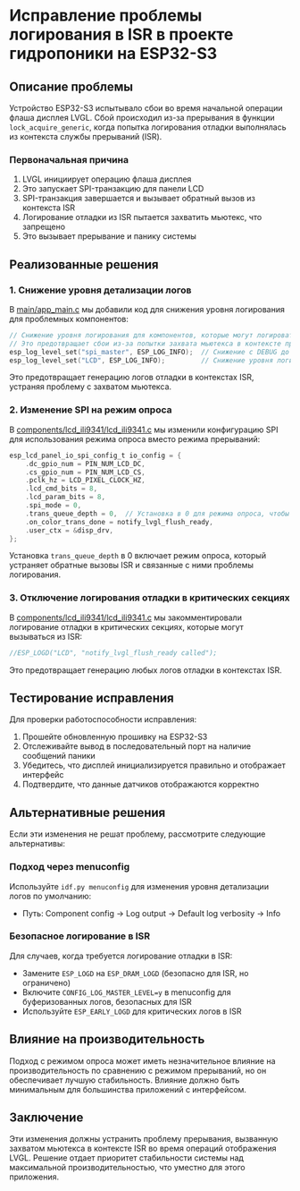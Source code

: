 # Исправление проблемы логирования в ISR в проекте гидропоники на ESP32-S3

## Описание проблемы

Устройство ESP32-S3 испытывало сбои во время начальной операции флаша дисплея LVGL. Сбой происходил из-за прерывания в функции `lock_acquire_generic`, когда попытка логирования отладки выполнялась из контекста службы прерываний (ISR).

### Первоначальная причина

1. LVGL инициирует операцию флаша дисплея
2. Это запускает SPI-транзакцию для панели LCD
3. SPI-транзакция завершается и вызывает обратный вызов из контекста ISR
4. Логирование отладки из ISR пытается захватить мьютекс, что запрещено
5. Это вызывает прерывание и панику системы

## Реализованные решения

### 1. Снижение уровня детализации логов

В [main/app_main.c](file:///c%3A/esp/hydro/hydro1.0/main/app_main.c) мы добавили код для снижения уровня логирования для проблемных компонентов:

```c
// Снижение уровня логирования для компонентов, которые могут логировать из контекста ISR
// Это предотвращает сбои из-за попытки захвата мьютекса в контексте прерывания
esp_log_level_set("spi_master", ESP_LOG_INFO);  // Снижение с DEBUG до INFO
esp_log_level_set("LCD", ESP_LOG_INFO);         // Снижение уровня логирования LCD
```

Это предотвращает генерацию логов отладки в контекстах ISR, устраняя проблему с захватом мьютекса.

### 2. Изменение SPI на режим опроса

В [components/lcd_ili9341/lcd_ili9341.c](file:///c%3A/esp/hydro/hydro1.0/components/lcd_ili9341/lcd_ili9341.c) мы изменили конфигурацию SPI для использования режима опроса вместо режима прерываний:

```c
esp_lcd_panel_io_spi_config_t io_config = {
    .dc_gpio_num = PIN_NUM_LCD_DC,
    .cs_gpio_num = PIN_NUM_LCD_CS,
    .pclk_hz = LCD_PIXEL_CLOCK_HZ,
    .lcd_cmd_bits = 8,
    .lcd_param_bits = 8,
    .spi_mode = 0,
    .trans_queue_depth = 0,  // Установка в 0 для режима опроса, чтобы избежать проблем с ISR
    .on_color_trans_done = notify_lvgl_flush_ready,
    .user_ctx = &disp_drv,
};
```

Установка `trans_queue_depth` в 0 включает режим опроса, который устраняет обратные вызовы ISR и связанные с ними проблемы логирования.

### 3. Отключение логирования отладки в критических секциях

В [components/lcd_ili9341/lcd_ili9341.c](file:///c%3A/esp/hydro/hydro1.0/components/lcd_ili9341/lcd_ili9341.c) мы закомментировали логирование отладки в критических секциях, которые могут вызываться из ISR:

```c
//ESP_LOGD("LCD", "notify_lvgl_flush_ready called");
```

Это предотвращает генерацию любых логов отладки в контекстах ISR.

## Тестирование исправления

Для проверки работоспособности исправления:

1. Прошейте обновленную прошивку на ESP32-S3
2. Отслеживайте вывод в последовательный порт на наличие сообщений паники
3. Убедитесь, что дисплей инициализируется правильно и отображает интерфейс
4. Подтвердите, что данные датчиков отображаются корректно

## Альтернативные решения

Если эти изменения не решат проблему, рассмотрите следующие альтернативы:

### Подход через menuconfig

Используйте `idf.py menuconfig` для изменения уровня детализации логов по умолчанию:
- Путь: Component config → Log output → Default log verbosity → Info

### Безопасное логирование в ISR

Для случаев, когда требуется логирование отладки в ISR:
- Замените `ESP_LOGD` на `ESP_DRAM_LOGD` (безопасно для ISR, но ограничено)
- Включите `CONFIG_LOG_MASTER_LEVEL=y` в menuconfig для буферизованных логов, безопасных для ISR
- Используйте `ESP_EARLY_LOGD` для критических логов в ISR

## Влияние на производительность

Подход с режимом опроса может иметь незначительное влияние на производительность по сравнению с режимом прерываний, но он обеспечивает лучшую стабильность. Влияние должно быть минимальным для большинства приложений с интерфейсом.

## Заключение

Эти изменения должны устранить проблему прерывания, вызванную захватом мьютекса в контексте ISR во время операций отображения LVGL. Решение отдает приоритет стабильности системы над максимальной производительностью, что уместно для этого приложения.
